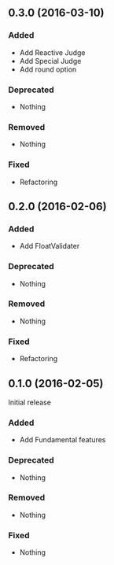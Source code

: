 ## 0.3.0 (2016-03-10)

### Added

- Add Reactive Judge
- Add Special Judge
- Add round option

### Deprecated

- Nothing

### Removed

- Nothing

### Fixed

- Refactoring

## 0.2.0 (2016-02-06)

### Added

- Add FloatValidater

### Deprecated

- Nothing

### Removed

- Nothing

### Fixed

- Refactoring

## 0.1.0 (2016-02-05)

Initial release

### Added

- Add Fundamental features

### Deprecated

- Nothing

### Removed

- Nothing

### Fixed

- Nothing
